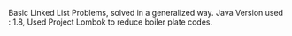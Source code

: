 Basic Linked List Problems, solved in a generalized way.
Java Version used : 1.8,
Used Project Lombok to reduce boiler plate codes.
